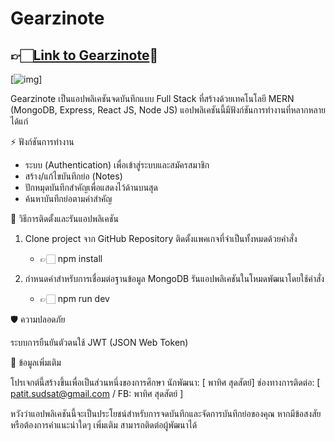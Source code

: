 # **Gearzinote**

## 👉🏻[**Link to Gearzinote**](https://gearzinote.vercel.app/)💫 

[![img](https://drive.google.com/uc?export=view&id=1mRHPOJQswhpKcmmCv4D0OSWo6Ihqg7oI)]
 
Gearzinote เป็นแอปพลิเคชันจดบันทึกแบบ Full Stack ที่สร้างด้วยเทคโนโลยี MERN (MongoDB, Express, React JS, Node JS) แอปพลิเคชันนี้มีฟังก์ชันการทำงานที่หลากหลาย ได้แก่

⚡ ฟังก์ชันการทำงาน

* ระบบ (Authentication) เพื่อเข้าสู่ระบบและสมัครสมาชิก
* สร้าง/แก้ไขบันทึกย่อ (Notes)
* ปักหมุดบันทึกสำคัญเพื่อแสดงไว้ด้านบนสุด
* ค้นหาบันทึกย่อตามคำสำคัญ

🚀 วิธีการติดตั้งและรันแอปพลิเคชัน

1. Clone project จาก GitHub Repository
ติดตั้งแพคเกจที่จำเป็นทั้งหมดด้วยคำสั่ง

    * 👉🏻 npm install

2. กำหนดค่าสำหรับการเชื่อมต่อฐานข้อมูล MongoDB
รันแอปพลิเคชันในโหมดพัฒนาโดยใช้คำสั่ง

    * 👉🏻 npm run dev

🛡️ ความปลอดภัย

ระบบการยืนยันตัวตนใช้ JWT (JSON Web Token)


📝 ข้อมูลเพิ่มเติม

โปรเจกต์นี้สร้างขึ้นเพื่อเป็นส่วนหนึ่งของการศึกษา
นักพัฒนา: [ พาทิศ สุดสัตย์]
ช่องทางการติดต่อ: [ patit.sudsat@gmail.com / FB: พาทิศ สุดสัตย์ ]

หวังว่าแอปพลิเคชันนี้จะเป็นประโยชน์สำหรับการจดบันทึกและจัดการบันทึกย่อของคุณ หากมีข้อสงสัยหรือต้องการคำแนะนำใดๆ เพิ่มเติม สามารถติดต่อผู้พัฒนาได้

